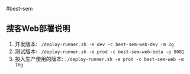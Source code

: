 #best-sem

搜客Web部署说明
-------------

1. 开发版本: ```./deploy-runner.sh -e dev -c best-sem-web-dev -m 2g```
2. 测试版本: ```./deploy-runner.sh -e prod -c best-sem-web-beta -p 8081```
3. 投入生产使用的版本: ```./deploy-runner.sh -e prod -c best-sem-web -m 16g```
